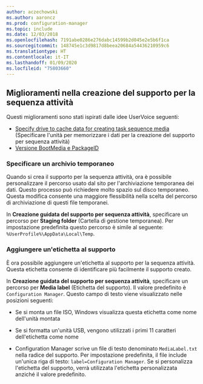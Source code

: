 ```yaml
---
author: aczechowski
ms.author: aaroncz
ms.prod: configuration-manager
ms.topic: include
ms.date: 12/03/2018
ms.openlocfilehash: 7191abe0286e276dabc14599b2d045e2e5b6f1ca
ms.sourcegitcommit: 148745e1c3d9817d8beea20684a54436210959c6
ms.translationtype: HT
ms.contentlocale: it-IT
ms.lasthandoff: 01/09/2020
ms.locfileid: "75803660"
---
```

## <a name="bkmk_tsmedia"></a> Miglioramenti nella creazione del supporto per la sequenza attività 
<!--1359388-->

Questi miglioramenti sono stati ispirati dalle idee UserVoice seguenti:  
- [Specify drive to cache data for creating task sequence media](https://configurationmanager.uservoice.com/forums/300492-ideas/suggestions/34061488-specify-drive-to-cache-data-for-creating-task-sequ) (Specificare l'unità per memorizzare i dati per la creazione del supporto per sequenza attività)  
- [Versione BootMedia e PackageID](https://configurationmanager.uservoice.com/forums/300492-ideas/suggestions/32117215-bootmedia-version-and-packageid)  


### <a name="specify-temporary-storage"></a>Specificare un archivio temporaneo

Quando si crea il supporto per la sequenza attività, ora è possibile personalizzare il percorso usato dal sito per l'archiviazione temporanea dei dati. Questo processo può richiedere molto spazio sul disco temporaneo. Questa modifica consente una maggiore flessibilità nella scelta del percorso di archiviazione di questi file temporanei. 

In **Creazione guidata del supporto per sequenza attività**, specificare un percorso per **Staging folder** (Cartella di gestione temporanea). Per impostazione predefinita questo percorso è simile al seguente: `%UserProfile%\AppData\Local\Temp`.


### <a name="add-a-label-to-the-media"></a>Aggiungere un'etichetta al supporto

È ora possibile aggiungere un'etichetta al supporto per la sequenza attività. Questa etichetta consente di identificare più facilmente il supporto creato.

In **Creazione guidata del supporto per sequenza attività**, specificare un percorso per **Media label** (Etichetta del supporto). Il valore predefinito è `Configuration Manager`. Questo campo di testo viene visualizzato nelle posizioni seguenti:  

- Se si monta un file ISO, Windows visualizza questa etichetta come nome dell'unità montata  

- Se si formatta un'unità USB, vengono utilizzati i primi 11 caratteri dell'etichetta come nome  

- Configuration Manager scrive un file di testo denominato `MediaLabel.txt` nella radice del supporto. Per impostazione predefinita, il file include un'unica riga di testo: `label=Configuration Manager`. Se si personalizza l'etichetta del supporto, verrà utilizzata l'etichetta personalizzata anziché il valore predefinito.  


